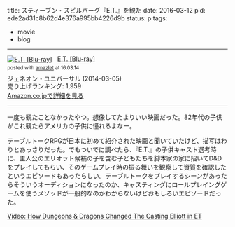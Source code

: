 title: スティーブン・スピルバーグ『E.T.』を観た
date: 2016-03-12
pid: ede2ad31c8b62d4e376a995bb4226d9b
status: p
tags:
- movie
- blog
---

<div class="amazlet-box" style="margin-bottom:0px;"><div class="amazlet-image" style="float:left;margin:0px 12px 1px 0px;"><a href="http://www.amazon.co.jp/exec/obidos/ASIN/B00HCC7XYK/dotimpact-22/ref=nosim/" name="amazletlink" target="_blank"><img src="http://ecx.images-amazon.com/images/I/51GCrpGjbeL._SL160_.jpg" alt="E.T. [Blu-ray]" style="border: none;" /></a></div><div class="amazlet-info" style="line-height:120%; margin-bottom: 10px"><div class="amazlet-name" style="margin-bottom:10px;line-height:120%"><a href="http://www.amazon.co.jp/exec/obidos/ASIN/B00HCC7XYK/dotimpact-22/ref=nosim/" name="amazletlink" target="_blank">E.T. [Blu-ray]</a><div class="amazlet-powered-date" style="font-size:80%;margin-top:5px;line-height:120%">posted with <a href="http://www.amazlet.com/" title="amazlet" target="_blank">amazlet</a> at 16.03.14</div></div><div class="amazlet-detail">ジェネオン・ユニバーサル (2014-03-05)<br />売り上げランキング: 1,959<br /></div><div class="amazlet-sub-info" style="float: left;"><div class="amazlet-link" style="margin-top: 5px"><a href="http://www.amazon.co.jp/exec/obidos/ASIN/B00HCC7XYK/dotimpact-22/ref=nosim/" name="amazletlink" target="_blank">Amazon.co.jpで詳細を見る</a></div></div></div><div class="amazlet-footer" style="clear: left"></div></div>

---- 

一度も観たことなかったやつ。想像してたよりいい映画だった。82年代の子供がこれ観たらアメリカの子供に憧れるよなー。

テーブルトークRPGが日本に初めて紹介された映画と聞いていたけど、描写はわりとあっさりだった。でもついでに調べたら、『E.T.』の子供キャスト選考時に、主人公のエリオット候補の子を含む子どもたちを脚本家の家に招いてD&Dをプレイしてもらい、そのゲームプレイ時の振る舞いを観察して資質を確認したというエピソードもあったらしい。テーブルトークをプレイするシーンがあったらそういうオーディションになったのか、キャスティングにロールプレイングゲームを使うメソッドが一般的なのかわからないけどおもしろいエピソードだった。

[Video: How Dungeons & Dragons Changed The Casting Elliott in ET][1]

[1]:	http://www.slashfilm.com/casting-elliott-in-et/